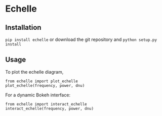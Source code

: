 # Echelle

## Installation
`pip install echelle`
or download the git repository and 
`python setup.py install`

## Usage
To plot the echelle diagram,
```
from echelle import plot_echelle
plot_echelle(frequency, power, dnu)
```

For a dynamic Bokeh interface:
```
from echelle import interact_echelle
interact_echelle(frequency, power, dnu)
```
